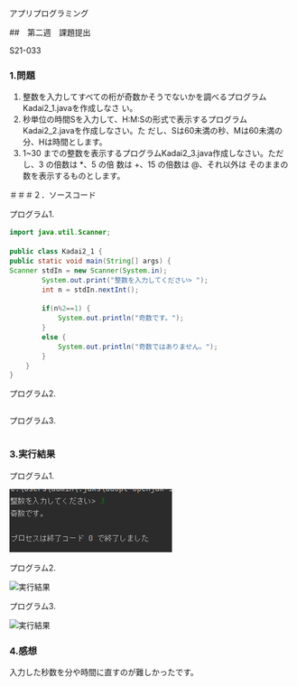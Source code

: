 アプリプログラミング

##　第二週　課題提出

S21-033

### 1.問題
1. 整数を入力してすべての桁が奇数かそうでないかを調べるプログラムKadai2_1.javaを作成しなさ
   い。
2. 秒単位の時間Sを入力して、H:M:Sの形式で表示するプログラムKadai2_2.javaを作成しなさい。た
   だし、Sは60未満の秒、Mは60未満の分、Hは時間とします。
3. 1~30 までの整数を表示するプログラムKadai2_3.java作成しなさい。ただし、3 の倍数は *、5 の倍
   数は +、15 の倍数は @、それ以外は そのままの数を表示するものとします。

＃＃＃２．ソースコード

プログラム1.
```java
import java.util.Scanner;

public class Kadai2_1 {
public static void main(String[] args) {
Scanner stdIn = new Scanner(System.in);
        System.out.print("整数を入力してください> ");
        int n = stdIn.nextInt();

        if(n%2==1) {
            System.out.println("奇数です。");
        }
        else {
            System.out.println("奇数ではありません。");
        }
    }
}
```

プログラム2.
```java
```

プログラム3.
```java
```

### 3.実行結果
プログラム1.

![実行結果](kadai2-1.png)

プログラム2.

![実行結果]()

プログラム3.

![実行結果]()

### 4.感想
入力した秒数を分や時間に直すのが難しかったです。